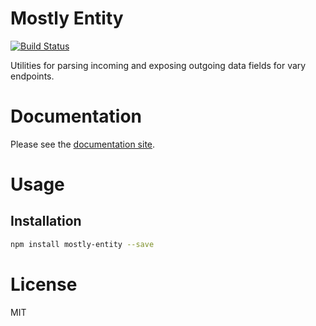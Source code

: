 Mostly Entity
=============

[![Build Status](https://travis-ci.org/mostlyjs/mostly-entity.svg)](https://travis-ci.org/mostlyjs/mostly-entity)

Utilities for parsing incoming and exposing outgoing data fields for vary endpoints.

# Documentation

Please see the [documentation site](https://mostlyjs.github.io).

# Usage

## Installation

```bash
npm install mostly-entity --save
```

# License

MIT